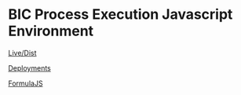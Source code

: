 # BIC Process Execution Javascript Environment

[Live/Dist](https://go-hse.github.io/bic-js-env/dist/index.html)

[Deployments](https://github.com/go-hse/bic-js-env/deployments)

[FormulaJS](https://formulajs.info/functions/)
